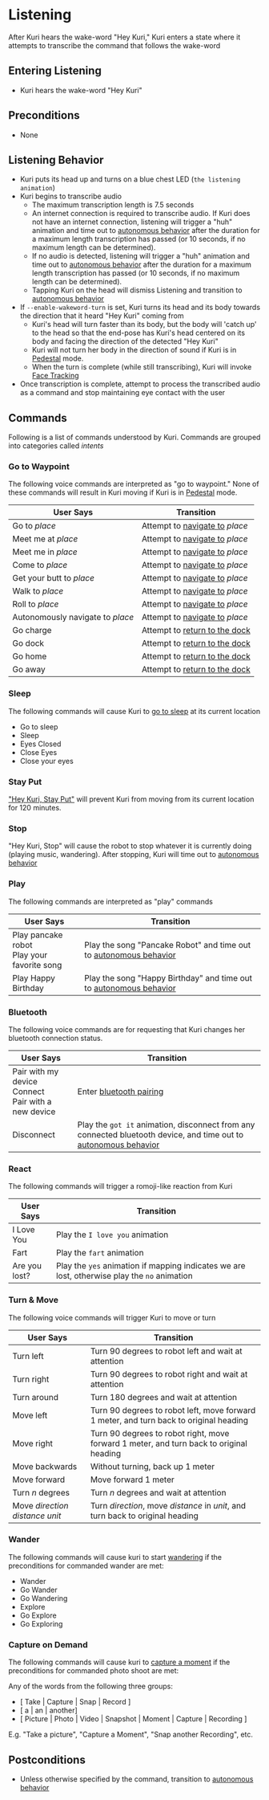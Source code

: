 # Listening
After Kuri hears the wake-word "Hey Kuri," Kuri enters a state where it attempts to transcribe the command that follows the wake-word

## Entering Listening
* Kuri hears the wake-word "Hey Kuri"

## Preconditions
* None

## Listening Behavior
* Kuri puts its head up and turns on a blue chest LED (`the listening animation`)
* Kuri begins to transcribe audio
    * The maximum transcription length is 7.5 seconds
    * An internet connection is required to transcribe audio.  If Kuri does not have an internet connection, listening will trigger a "huh" animation and time out to [autonomous behavior](../autonomous_behavior/idle.md) after the duration for a maximum length transcription has passed (or 10 seconds, if no maximum length can be determined).
    * If no audio is detected, listening will trigger a "huh" animation and time out to [autonomous behavior](../autonomous_behavior/idle.md) after the duration for a maximum length transcription has passed (or 10 seconds, if no maximum length can be determined).
    * Tapping Kuri on the head will dismiss Listening and transition to [autonomous behavior](../autonomous_behavior/idle.md)
* If `--enable-wakeword-turn` is set, Kuri turns its head and its body towards the direction that it heard "Hey Kuri" coming from
    * Kuri's head will turn faster than its body, but the body will 'catch up' to the head so that the end-pose has Kuri's head centered on its body and facing the direction of the detected "Hey Kuri"
    * Kuri will not turn her body in the direction of sound if Kuri is in [Pedestal](../logical_concurrent_states/pedestal.md) mode.
    * When the turn is complete (while still transcribing), Kuri will invoke [Face Tracking](../face_tracker.md)
* Once transcription is complete, attempt to process the transcribed audio as a command and stop maintaining eye contact with the user

## Commands
Following is a list of commands understood by Kuri.  Commands are grouped into categories called *intents*

### Go to Waypoint
The following voice commands are interpreted as "go to waypoint." None of these commands will result in Kuri moving if Kuri is in [Pedestal](../logical_concurrent_states/pedestal.md) mode.

| User Says | Transition |
| --- | ---|
| Go to *place* | Attempt to [navigate to](drive_to_waypoint.md) *place* |
| Meet me at *place* | Attempt to [navigate to](drive_to_waypoint.md) *place* |
| Meet me in *place* | Attempt to [navigate to](drive_to_waypoint.md) *place* |
| Come to *place* | Attempt to [navigate to](drive_to_waypoint.md) *place* |
| Get your butt to *place* | Attempt to [navigate to](drive_to_waypoint.md) *place* |
| Walk to *place* | Attempt to [navigate to](drive_to_waypoint.md) *place* |
| Roll to *place* | Attempt to [navigate to](drive_to_waypoint.md) *place* |
| Autonomously navigate to *place* | Attempt to [navigate to](drive_to_waypoint.md) *place* |
| Go charge | Attempt to [return to the dock](../autonomous_behavior/dock.md)|
| Go dock | Attempt to [return to the dock](../autonomous_behavior/dock.md)|
| Go home | Attempt to [return to the dock](../autonomous_behavior/dock.md)|
| Go away | Attempt to [return to the dock](../autonomous_behavior/dock.md)|

### Sleep
The following commands will cause Kuri to [go to sleep](../autonomous_behavior/sleep.md) at its current location
* Go to sleep
* Sleep
* Eyes Closed
* Close Eyes
* Close your eyes

### Stay Put
["Hey Kuri, Stay Put"](../logical_concurrent_states/stay_put.md) will prevent Kuri from moving from its current location for 120 minutes.

### Stop
"Hey Kuri, Stop" will cause the robot to stop whatever it is currently doing (playing music, wandering).  After stopping, Kuri will time out to [autonomous behavior](../autonomous_behavior/idle.md)

### Play
The following commands are interpreted as "play" commands

| User Says | Transition |
| --- | --- |
| Play pancake robot <br>Play your favorite song | Play the song "Pancake Robot" and time out to [autonomous behavior](../autonomous_behavior/idle.md) |
| Play Happy Birthday | Play the song "Happy Birthday" and time out to [autonomous behavior](../autonomous_behavior/idle.md) |

### Bluetooth
The following voice commands are for requesting that Kuri changes her bluetooth connection status.

| User Says | Transition |
| --- | ---|
| Pair with my device <br>Connect <br>Pair with a new device | Enter [bluetooth pairing](../commanded_behavior/bluetooth_pairing.md) |
| Disconnect | Play the `got it` animation, disconnect from any connected bluetooth device, and time out to [autonomous behavior](../autonomous_behavior/idle.md)|

### React
The following commands will trigger a romoji-like reaction from Kuri

| User Says | Transition |
| --- | --- |
| I Love You | Play the `I love you` animation |
| Fart | Play the `fart` animation |
| Are you lost? | Play the `yes` animation if mapping indicates we are lost, otherwise play the `no` animation |

### Turn & Move
The following voice commands will trigger Kuri to move or turn

| User Says | Transition |
| --- | --- |
| Turn left | Turn 90 degrees to robot left and wait at attention |
| Turn right | Turn 90 degrees to robot right and wait at attention |
| Turn around | Turn 180 degrees and wait at attention |
| Move left | Turn 90 degrees to robot left, move forward 1 meter, and turn back to original heading |
| Move right | Turn 90 degrees to robot right, move forward 1 meter, and turn back to original heading |
| Move backwards | Without turning, back up 1 meter |
| Move forward | Move forward 1 meter |
| Turn _n_ degrees | Turn _n_ degrees and wait at attention |
| Move _direction_ _distance_ _unit_ | Turn _direction_, move _distance_ in _unit_, and turn back to original heading |

### Wander
The following commands will cause kuri to start [wandering](../autonomous_behavior/wander.md) if the preconditions for commanded wander are met:

* Wander
* Go Wander
* Go Wandering
* Explore
* Go Explore
* Go Exploring

### Capture on Demand
The following commands will cause kuri to [capture a moment](../autonomous_behavior/capture_on_demand.md) if the preconditions for commanded photo shoot are met:

Any of the words from the following three groups:
* [ Take | Capture | Snap | Record ]
* [ a | an | another]
* [ Picture | Photo | Video | Snapshot | Moment | Capture | Recording ]

E.g. "Take a picture", "Capture a Moment", "Snap another Recording", etc.

## Postconditions
* Unless otherwise specified by the command, transition to [autonomous behavior](../autonomous_behavior/idle.md)
